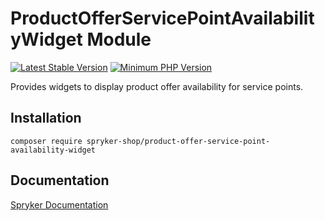 # ProductOfferServicePointAvailabilityWidget Module
[![Latest Stable Version](https://poser.pugx.org/spryker-shop/product-offer-service-point-availability-widget/v/stable.svg)](https://packagist.org/packages/spryker-shop/product-offer-service-point-availability-widget)
[![Minimum PHP Version](https://img.shields.io/badge/php-%3E%3D%208.3-8892BF.svg)](https://php.net/)

Provides widgets to display product offer availability for service points.

## Installation

```
composer require spryker-shop/product-offer-service-point-availability-widget
```

## Documentation

[Spryker Documentation](https://docs.spryker.com)
